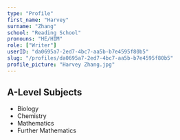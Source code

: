 ```yaml
---
type: "Profile"
first_name: "Harvey"
surname: "Zhang"
school: "Reading School"
pronouns: "HE/HIM"
role: ["Writer"]
userID: "da0695a7-2ed7-4bc7-aa5b-b7e4595f80b5"
slug: "/profiles/da0695a7-2ed7-4bc7-aa5b-b7e4595f80b5"
profile_picture: "Harvey Zhang.jpg"
---
```


## A-Level Subjects

- Biology
- Chemistry
- Mathematics
- Further Mathematics
    